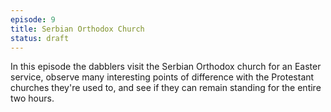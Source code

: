 ```yaml
---
episode: 9
title: Serbian Orthodox Church
status: draft
---
```


In this episode the dabblers visit the Serbian Orthodox church for an Easter service, observe many interesting points of difference with the Protestant churches they're used to, and see if they can remain standing for the entire two hours.
